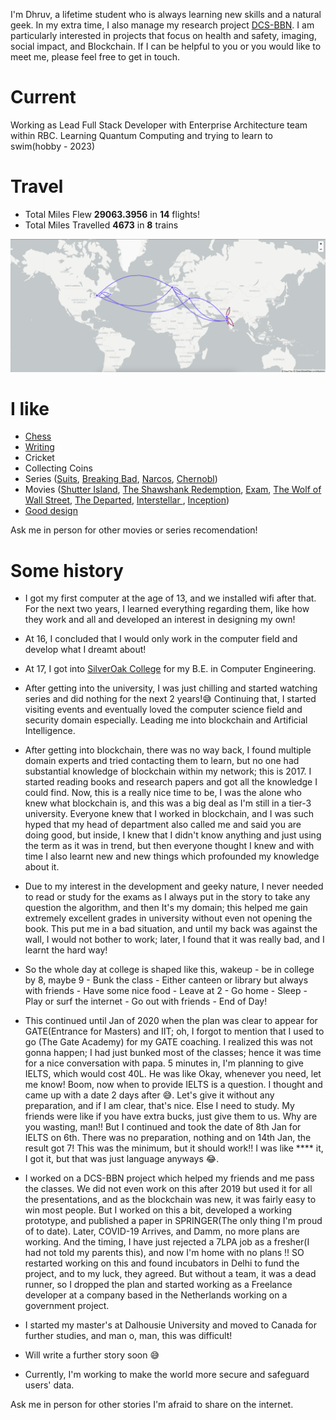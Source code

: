 
<!-- # Intro -->

I'm Dhruv, a lifetime student who is always learning new skills and a natural geek. In my extra time, I also manage my research project [DCS-BBN](https://dhruv25071999.wixsite.com/dcs-bbn). I am particularly interested in projects that focus on health and safety, imaging, social impact, and Blockchain. If I can be helpful to you or you would like to meet me, please feel free to get in touch.

# Current
Working as Lead Full Stack Developer with Enterprise Architecture team within RBC. Learning Quantum Computing and trying to learn to swim(hobby - 2023)

# Travel
- <a style="color=#7157fa">Total Miles Flew **29063.3956** in **14** flights!</a>
- <a style="color=#8f1157">Total Miles Travelled **4673** in **8** trains</a>


![Total Travel](/public/images/travelmap.png)



<!-- 

Map From: https://www.travellerspoint.com/map/#/export/
Username: 160770107043@gmail.com
Paas: abc@12345



Flights:
- TOTAL - 29063.3956 and 14 flights
- ADD NEW HERE
- YUL -> YYZ - 315.657
- IST -> YUL - 4805.685
- BOM -> IST - 2996.873
- PAT -> AHM - 804.0543
- AHM -> PAT - 804.0543
- IST -> BOM - 2996.873
- YYZ -> IST - 5107.671
- YHZ -> YYZ - 802.8116
- YYZ -> YHZ - 802.8116
- FRA -> YYZ - 3953.164
- BEG -> FRA - 656.7894
- FRA -> BEG - 656.7894
- BOM -> FRA - 4085.516
- AMD -> BOM - 274.646



TRAINS

 -->

# I like
- [Chess](https://www.chess.com/member/chess_dhruv)
- [Writing](https://blog.doshidhruv.com/)
- Cricket
- Collecting Coins
- Series ([Suits](https://en.wikipedia.org/wiki/Suits_(American_TV_series)), [Breaking Bad](https://en.wikipedia.org/wiki/Breaking_Bad), [Narcos](https://en.wikipedia.org/wiki/Narcos), [Chernobl](https://en.wikipedia.org/wiki/Chernobyl_(miniseries)))
- Movies ([Shutter Island](https://en.wikipedia.org/wiki/Shutter_Island_(film)), [The Shawshank Redemption](https://en.wikipedia.org/wiki/The_Shawshank_Redemption), [Exam](https://en.wikipedia.org/wiki/Exam_(2009_film)), [The Wolf of Wall Street](https://en.wikipedia.org/wiki/The_Wolf_of_Wall_Street_(2013_film)), [The Departed](https://en.wikipedia.org/wiki/The_Departed), [Interstellar ](https://en.wikipedia.org/wiki/Interstellar_(film)), [Inception](https://en.wikipedia.org/wiki/Inception))
- [Good design](/)

Ask me in person for other movies or series recomendation!


# Some history

- I got my first computer at the age of 13, and we installed wifi after that. For the next two years, I learned everything regarding them, like how they work and all and developed an interest in designing my own!

- At 16, I concluded that I would only work in the computer field and develop what I dreamt about!

- At 17, I got into [SilverOak College](https://www.silveroakuni.ac.in/) for my B.E. in Computer Engineering.

- After getting into the university, I was just chilling and started watching series and did nothing for the next 2 years!😅 Continuing that, I started visiting events and eventually loved the computer science field and security domain especially. Leading me into blockchain and Artificial Intelligence.

- After getting into blockchain, there was no way back, I found multiple domain experts and tried contacting them to learn, but no one had substantial knowledge of blockchain within my network; this is 2017. I started reading books and research papers and got all the knowledge I could find. Now, this is a really nice time to be, I was the alone who knew what blockchain is, and this was a big deal as I'm still in a tier-3 university. Everyone knew that I worked in blockchain, and I was such hyped that my head of department also called me and said you are doing good, but inside, I knew that I didn't know anything and just using the term as it was in trend, but then everyone thought I knew and with time I also learnt new and new things which profounded my knowledge about it.

- Due to my interest in the development and geeky nature, I never needed to read or study for the exams as I always put in the story to take any question the algorithm, and then It's my domain; this helped me gain extremely excellent grades in university without even not opening the book. This put me in a bad situation, and until my back was against the wall, I would not bother to work; later, I found that it was really bad, and I learnt the hard way!

- So the whole day at college is shaped like this, wakeup - be in college by 8, maybe 9 - Bunk the class - Either canteen or library but always with friends - Have some nice food - Leave at 2 - Go home - Sleep - Play or surf the internet - Go out with friends - End of Day!

- This continued until Jan of 2020 when the plan was clear to appear for GATE(Entrance for Masters) and IIT; oh, I forgot to mention that I used to go (The Gate Academy) for my GATE coaching. I realized this was not gonna happen; I had just bunked most of the classes; hence it was time for a nice conversation with papa. 5 minutes in, I'm planning to give IELTS, which would cost 40L. He was like Okay, whenever you need, let me know! Boom, now when to provide IELTS is a question. I thought and came up with a date 2 days after 😅. Let's give it without any preparation, and if I am clear, that's nice. Else I need to study. My friends were like if you have extra bucks, just give them to us. Why are you wasting, man!! But I continued and took the date of 8th Jan for IELTS on 6th. There was no preparation, nothing and on 14th Jan, the result got 7! This was the minimum, but it should work!! I was like **** it, I got it, but that was just language anyways 😂.

- I worked on a DCS-BBN project which helped my friends and me pass the classes. We did not even work on this after 2019 but used it for all the presentations, and as the blockchain was new, it was fairly easy to win most people. But I worked on this a bit, developed a working prototype, and published a paper in SPRINGER(The only thing I'm proud of to date). Later, COVID-19 Arrives, and Damm, no more plans are working. And the timing, I have just rejected a 7LPA job as a fresher(I had not told my parents this), and now I'm home with no plans !! SO restarted working on this and found incubators in Delhi to fund the project, and to my luck, they agreed. But without a team, it was a dead runner, so I dropped the plan and started working as a Freelance developer at a company based in the Netherlands working on a government project.

- I started my master's at Dalhousie University and moved to Canada for further studies, and man o, man, this was difficult!

- Will write a further story soon 😅

- Currently, I'm working to make the world more secure and safeguard users' data.


Ask me in person for other stories I'm afraid to share on the internet.

